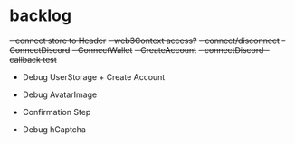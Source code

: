 
# backlog
~~- connect store to Header~~
~~- web3Context access?~~
~~- connect/disconnect~~
~~- ConnectDiscord~~
~~- ConnectWallet~~
~~- CreateAccount~~
~~- connectDiscord - callback test~~

- Debug UserStorage + Create Account
- Debug AvatarImage

- Confirmation Step

- Debug hCaptcha